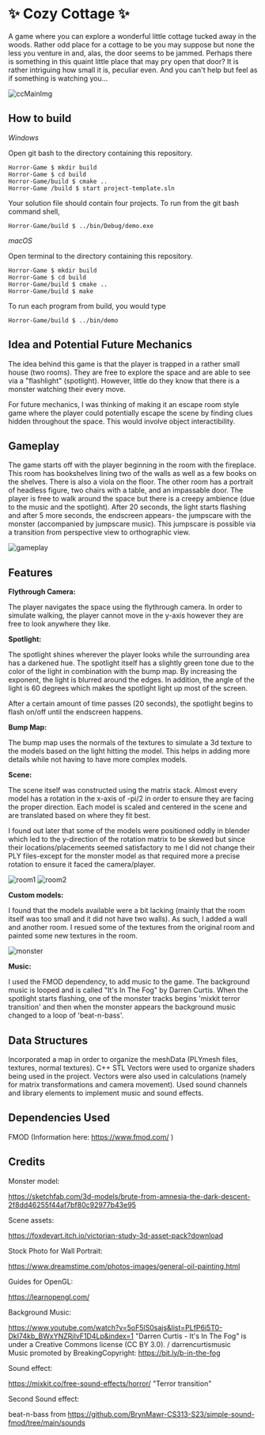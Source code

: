 # ✨ Cozy Cottage ✨

A game where you can explore a wonderful little cottage tucked away in the woods. Rather odd place for a cottage to be you may suppose but none the less you venture in and, alas, the door seems to be jammed. Perhaps there is something in this quaint little place that may pry open that door? It is rather intriguing how small it is, peculiar even. And you can't help but feel as if something is watching you... 

![ccMainImg](https://github.com/thumun/Horror-Game/blob/main/images/ccmainimg.png)


## How to build

*Windows*

Open git bash to the directory containing this repository.

```
Horror-Game $ mkdir build
Horror-Game $ cd build
Horror-Game/build $ cmake ..
Horror-Game /build $ start project-template.sln
```

Your solution file should contain four projects.
To run from the git bash command shell, 

```
Horror-Game/build $ ../bin/Debug/demo.exe
```

*macOS*

Open terminal to the directory containing this repository.

```
Horror-Game $ mkdir build
Horror-Game $ cd build
Horror-Game/build $ cmake ..
Horror-Game/build $ make
```

To run each program from build, you would type

```
Horror-Game/build $ ../bin/demo
```

## Idea and Potential Future Mechanics

The idea behind this game is that the player is trapped in a rather small house (two rooms). They are free to explore the space and are able to see via a "flashlight" (spotlight). However, little do they know that there is a monster watching their every move. 

For future mechanics, I was thinking of making it an escape room style game where the player could potentially escape the scene by finding clues hidden throughout the space. This would involve object interactibility. 

## Gameplay 

The game starts off with the player beginning in the room with the fireplace. This room has bookshelves lining two of the walls as well as a few books on the shelves. There is also a viola on the floor. The other room has a portrait of headless figure, two chairs with a table, and an impassable door. The player is free to walk around the space but there is a creepy ambience (due to the music and the spotlight). After 20 seconds, the light starts flashing and after 5 more seconds, the endscreen appears- the jumpscare with the monster (accompanied by jumpscare music). This jumpscare is possible via a transition from perspective view to orthographic view. 

![gameplay](https://github.com/thumun/Horror-Game/blob/main/images/demo.gif)

## Features 

**Flythrough Camera:**

The player navigates the space using the flythrough camera. In order to simulate walking, the player cannot move in the y-axis however they are free to look anywhere they like. 

**Spotlight:**

The spotlight shines wherever the player looks while the surrounding area has a darkened hue. The spotlight itself has a slightly green tone due to the color of the light in combination with the bump map. By increasing the exponent, the light is blurred around the edges. In addition, the angle of the light is 60 degrees which makes the spotlight light up most of the screen. 

After a certain amount of time passes (20 seconds), the spotlight begins to flash on/off until the endscreen happens. 

**Bump Map:**

The bump map uses the normals of the textures to simulate a 3d texture to the models based on the light hitting the model. This helps in adding more details while not having to have more complex models. 

**Scene:**

The scene itself was constructed using the matrix stack. Almost every model has a rotation in the x-axis of -pi/2 in order to ensure they are facing the proper direction. Each model is scaled and centered in the scene and are translated based on where they fit best. 

I found out later that some of the models were positioned oddly in blender which led to the y-direction of the rotation matrix to be skewed but since their locations/placements seemed satisfactory to me I did not change their PLY files-except for the monster model as that required more a precise rotation to ensure it faced the camera/player. 

![room1](https://github.com/thumun/Horror-Game/blob/main/images/room1.png)
![room2](https://github.com/thumun/Horror-Game/blob/main/images/room2.png)

**Custom models:**

I found that the models available were a bit lacking (mainly that the room itself was too small and it did not have two walls). As such, I added a wall and another room. I resued some of the textures from the original room and painted some new textures in the room. 

![monster](https://github.com/thumun/Horror-Game/blob/main/images/monsterscreenshot.png)

**Music:**

I used the FMOD dependency, to add music to the game. The background music is looped and is called "It's In The Fog" by Darren Curtis. 
When the spotlight starts flashing, one of the monster tracks begins 'mixkit terror transition' and then when the monster appears the background music changed to a loop of 'beat-n-bass'.

## Data Structures

Incorporated a map in order to organize the meshData (PLYmesh files, textures, normal textures). 
C++ STL Vectors were used to organize shaders being used in the project. 
Vectors were also used in calculations (namely for matrix transformations and camera movement). 
Used sound channels and library elements to implement music and sound effects. 

## Dependencies Used

FMOD (Information here: https://www.fmod.com/ ) 

## Credits 

Monster model:

https://sketchfab.com/3d-models/brute-from-amnesia-the-dark-descent-2f8dd46255f44af7bf80c92977b43e95

Scene assets: 

https://foxdevart.itch.io/victorian-study-3d-asset-pack?download

Stock Photo for Wall Portrait: 

https://www.dreamstime.com/photos-images/general-oil-painting.html 

Guides for OpenGL:

https://learnopengl.com/

Background Music: 

https://www.youtube.com/watch?v=5oF5lS0sajs&list=PLfP6i5T0-DkI74kb_BWxYNZRjIvF1D4Lp&index=1
"Darren Curtis - It's In The Fog" is under a Creative Commons license (CC BY 3.0).
 / darrencurtismusic   
Music promoted by BreakingCopyright: https://bit.ly/b-in-the-fog 

Sound effect: 

https://mixkit.co/free-sound-effects/horror/
"Terror transition"

Second Sound effect: 

beat-n-bass from https://github.com/BrynMawr-CS313-S23/simple-sound-fmod/tree/main/sounds

